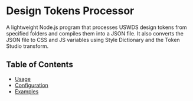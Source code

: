 # Design Tokens Processor

A lightweight Node.js program that processes USWDS design tokens from specified folders and compiles them into a JSON file. It also converts the JSON file to CSS and JS variables using Style Dictionary and the Token Studio transform.

## Table of Contents

- [Usage](#usage)
- [Configuration](#configuration)
- [Examples](#examples)


